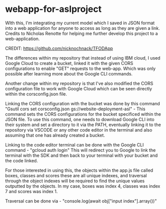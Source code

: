 # webapp-for-aslproject
WIth this, I'm integrating my current model which I saved in JSON format into a web application for anyone to access as long as they are given a link. Credits to Nicholas Renotte for helping me further develop this project to a web-application.

CREDIT: https://github.com/nicknochnack/TFODApp


The differences within my repository that instead of using IBM cloud, I used Google Cloud to create a bucket, linked it with the given CORS configurations to enable "GET" requests to the web-app. Which was only possible after learning more about the Google CLI commands.

Another change within my repository is that I've also modified the CORS configuration file to work with Google Cloud which can be seen directly within the corsconfig.json file.


Linking the CORS configuration with the bucket was done by this command "Gsutil cors set corsconfig.json gs://website-deployment-asl" - This command sets the CORS configurations for the bucket specificed within the JSON file. To use this command, one needs to download Google CLI into their system and set a directory to it via the PATH, eventually linking it to the repository via VSCODE or any other code editor in the terminal and also assuming that one has already created a bucket.

Linking to the code editor terminal can be done with the Google CLI command - "gcloud auth login" 
This will redirect you to Google to link the terminal with the SDK and then back to your terminal with your bucket and the code linked.

For those interested in using this,  the objects within the app.js file called boxes, classes and scores these are all unique indexes, and traversal through the object indexes will be required to find the unique values outputted by the objects. In my case, boxes was index 4, classes was index 7 and scores was index 1.

Traversal can be done via - "console.log(await obj["input index"].array())"


